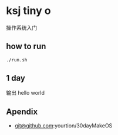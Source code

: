 # ksj tiny o

操作系统入门

## how to run

```sh
./run.sh
```

## 1 day

输出 hello world


## Apendix
- git@github.com:yourtion/30dayMakeOS